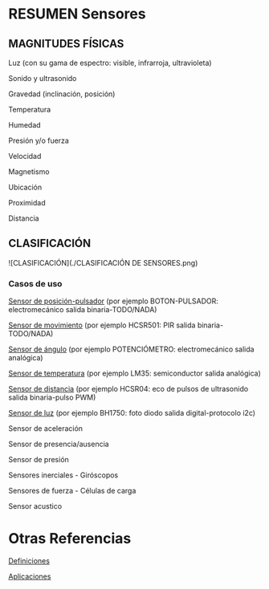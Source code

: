 # RESUMEN Sensores

## MAGNITUDES FÍSICAS

Luz (con su gama de espectro: visible, infrarroja, ultravioleta)

Sonido y ultrasonido

Gravedad (inclinación, posición)

Temperatura

Humedad

Presión y/o fuerza

Velocidad

Magnetismo

Ubicación

Proximidad

Distancia

## CLASIFICACIÓN

![CLASIFICACIÓN](./CLASIFICACIÓN DE SENSORES.png)

### Casos de uso

[Sensor de posición-pulsador](.//PULSADOR/) (por ejemplo BOTON-PULSADOR: electromecánico salida binaria-TODO/NADA)

[Sensor de movimiento](.//MOVIMIENTO_IR/) (por ejemplo HCSR501: PIR salida binaria-TODO/NADA)

[Sensor de ángulo](.//ANGULAR/) (por ejemplo POTENCIÓMETRO: electromecánico salida analógica)

[Sensor de temperatura](.//TEMPERATURA/) (por ejemplo LM35: semiconductor salida analógica)

[Sensor de distancia](.//DISTANCIA/) (por ejemplo HCSR04: eco de pulsos de ultrasonido salida binaria-pulso PWM)

[Sensor de luz](.//LUZ/) (por ejemplo BH1750: foto diodo salida digital-protocolo i2c)

Sensor de aceleración

Sensor de presencia/ausencia

Sensor de presión

Sensores inerciales - Giróscopos

Sensores de fuerza - Células de carga

Sensor acustico

# Otras Referencias

[Definiciones](http://robots-argentina.com.ar/Sensores_general.htm)

[Aplicaciones](http://www.sensores-de-medida.es/)
